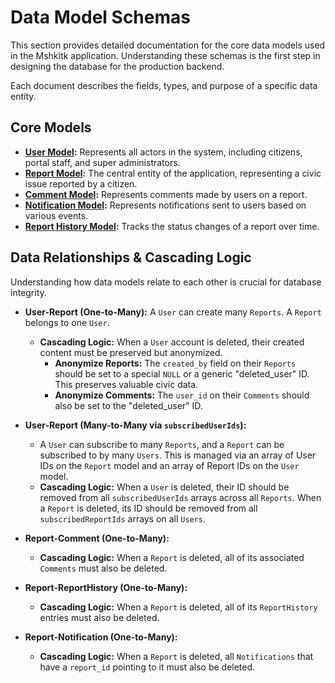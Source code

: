 # Data Model Schemas

This section provides detailed documentation for the core data models used in the Mshkltk application. Understanding these schemas is the first step in designing the database for the production backend.

Each document describes the fields, types, and purpose of a specific data entity.

## Core Models

-   **[User Model](./user.md):** Represents all actors in the system, including citizens, portal staff, and super administrators.
-   **[Report Model](./report.md):** The central entity of the application, representing a civic issue reported by a citizen.
-   **[Comment Model](./comment.md):** Represents comments made by users on a report.
-   **[Notification Model](./notification.md):** Represents notifications sent to users based on various events.
-   **[Report History Model](./reporthistory.md):** Tracks the status changes of a report over time.

## Data Relationships & Cascading Logic

Understanding how data models relate to each other is crucial for database integrity.

-   **User-Report (One-to-Many):** A `User` can create many `Reports`. A `Report` belongs to one `User`.
    -   **Cascading Logic:** When a `User` account is deleted, their created content must be preserved but anonymized.
        -   **Anonymize Reports:** The `created_by` field on their `Reports` should be set to a special `NULL` or a generic "deleted_user" ID. This preserves valuable civic data.
        -   **Anonymize Comments:** The `user_id` on their `Comments` should also be set to the "deleted_user" ID.

-   **User-Report (Many-to-Many via `subscribedUserIds`):**
    -   A `User` can subscribe to many `Reports`, and a `Report` can be subscribed to by many `Users`. This is managed via an array of User IDs on the `Report` model and an array of Report IDs on the `User` model.
    -   **Cascading Logic:** When a `User` is deleted, their ID should be removed from all `subscribedUserIds` arrays across all `Reports`. When a `Report` is deleted, its ID should be removed from all `subscribedReportIds` arrays on all `Users`.

-   **Report-Comment (One-to-Many):**
    -   **Cascading Logic:** When a `Report` is deleted, all of its associated `Comments` must also be deleted.

-   **Report-ReportHistory (One-to-Many):**
    -   **Cascading Logic:** When a `Report` is deleted, all of its `ReportHistory` entries must also be deleted.

-   **Report-Notification (One-to-Many):**
    -   **Cascading Logic:** When a `Report` is deleted, all `Notifications` that have a `report_id` pointing to it must also be deleted.
